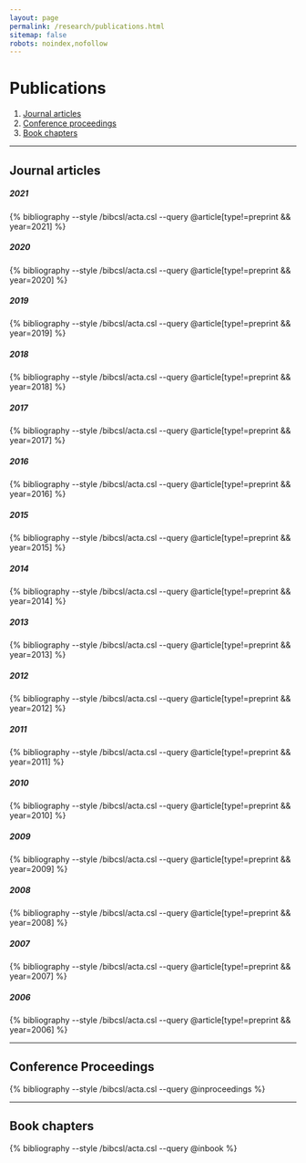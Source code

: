 ```yaml
---
layout: page
permalink: /research/publications.html
sitemap: false
robots: noindex,nofollow
---
```


# Publications

<!---1. [Preprints](#preprints)  --->
1. [Journal articles](#articles)  
2. [Conference proceedings](#conf)  
3. [Book chapters](#chap)  
<hr class="style5">

<!---
## Preprints <a name="preprints"></a>
{% bibliography --style /bibcsl/acta.csl --query @article[type=preprint] %}
<hr class="style5">
--->
## Journal articles <a name="articles"></a>
##### 2021 <a name="2021"></a>
{% bibliography --style /bibcsl/acta.csl --query @article[type!=preprint && year=2021] %}
##### 2020 <a name="2020"></a>
{% bibliography --style /bibcsl/acta.csl --query @article[type!=preprint && year=2020] %}
##### 2019 <a name="2019"></a>
{% bibliography --style /bibcsl/acta.csl --query @article[type!=preprint && year=2019] %}
##### 2018 <a name="2018"></a>
{% bibliography --style /bibcsl/acta.csl --query @article[type!=preprint && year=2018] %}
##### 2017 <a name="2017"></a>
{% bibliography --style /bibcsl/acta.csl --query @article[type!=preprint && year=2017] %}
##### 2016 <a name="2016"></a>
{% bibliography --style /bibcsl/acta.csl --query @article[type!=preprint && year=2016] %}
##### 2015 <a name="2015"></a>
{% bibliography --style /bibcsl/acta.csl --query @article[type!=preprint && year=2015] %}
##### 2014 <a name="2014"></a>
{% bibliography --style /bibcsl/acta.csl --query @article[type!=preprint && year=2014] %}
##### 2013 <a name="2013"></a>
{% bibliography --style /bibcsl/acta.csl --query @article[type!=preprint && year=2013] %}
##### 2012 <a name="2012"></a>
{% bibliography --style /bibcsl/acta.csl --query @article[type!=preprint && year=2012] %}
##### 2011 <a name="2011"></a>
{% bibliography --style /bibcsl/acta.csl --query @article[type!=preprint && year=2011] %}
##### 2010 <a name="2010"></a>
{% bibliography --style /bibcsl/acta.csl --query @article[type!=preprint && year=2010] %}
##### 2009 <a name="2009"></a>
{% bibliography --style /bibcsl/acta.csl --query @article[type!=preprint && year=2009] %}
##### 2008 <a name="2008"></a>
{% bibliography --style /bibcsl/acta.csl --query @article[type!=preprint && year=2008] %}
##### 2007 <a name="2007"></a>
{% bibliography --style /bibcsl/acta.csl --query @article[type!=preprint && year=2007] %}
##### 2006 <a name="2006"></a>
{% bibliography --style /bibcsl/acta.csl --query @article[type!=preprint && year=2006] %}
<hr class="style5">

## Conference Proceedings <a name="conf"></a>
{% bibliography --style /bibcsl/acta.csl --query @inproceedings %}
<hr class="style5">

## Book chapters <a name="chap"></a>
{% bibliography --style /bibcsl/acta.csl --query @inbook %}
